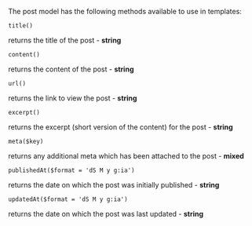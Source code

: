 The post model has the following methods available to use in templates:

    title()

returns the title of the post - **string**

    content()

returns the content of the post - **string**

    url()

returns the link to view the post - **string**

    excerpt()

returns the excerpt (short version of the content) for the post - **string**

    meta($key)

returns any additional meta which has been attached to the post - **mixed**

    publishedAt($format = 'dS M y g:ia')

returns the date on which the post was initially published - **string**

    updatedAt($format = 'dS M y g:ia')

returns the date on which the post was last updated - **string**